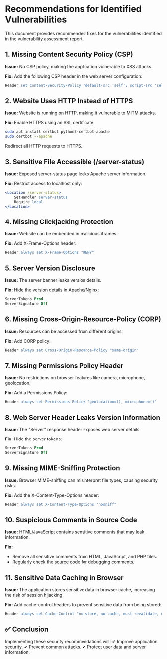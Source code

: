 # Recommendations for Identified Vulnerabilities

This document provides recommended fixes for the vulnerabilities identified in the vulnerability assessment report.

## 1. Missing Content Security Policy (CSP)
**Issue:** No CSP policy, making the application vulnerable to XSS attacks.

**Fix:** Add the following CSP header in the web server configuration:

```apache
Header set Content-Security-Policy "default-src 'self'; script-src 'self';"
```

## 2. Website Uses HTTP Instead of HTTPS
**Issue:** Website is running on HTTP, making it vulnerable to MITM attacks.

**Fix:** Enable HTTPS using an SSL certificate:

```bash
sudo apt install certbot python3-certbot-apache
sudo certbot --apache
```

Redirect all HTTP requests to HTTPS.

## 3. Sensitive File Accessible (/server-status)
**Issue:** Exposed server-status page leaks Apache server information.

**Fix:** Restrict access to localhost only:

```apache
<Location /server-status>
    SetHandler server-status
    Require local
</Location>
```

## 4. Missing Clickjacking Protection
**Issue:** Website can be embedded in malicious iframes.

**Fix:** Add X-Frame-Options header:

```apache
Header always set X-Frame-Options "DENY"
```

## 5. Server Version Disclosure
**Issue:** The server banner leaks version details.

**Fix:** Hide the version details in Apache/Nginx:

```apache
ServerTokens Prod
ServerSignature Off
```

## 6. Missing Cross-Origin-Resource-Policy (CORP)
**Issue:** Resources can be accessed from different origins.

**Fix:** Add CORP policy:

```apache
Header always set Cross-Origin-Resource-Policy "same-origin"
```

## 7. Missing Permissions Policy Header
**Issue:** No restrictions on browser features like camera, microphone, geolocation.

**Fix:** Add a Permissions Policy:

```apache
Header always set Permissions-Policy "geolocation=(), microphone=()"
```

## 8. Web Server Header Leaks Version Information
**Issue:** The "Server" response header exposes web server details.

**Fix:** Hide the server tokens:

```apache
ServerTokens Prod
ServerSignature Off
```

## 9. Missing MIME-Sniffing Protection
**Issue:** Browser MIME-sniffing can misinterpret file types, causing security risks.

**Fix:** Add the X-Content-Type-Options header:

```apache
Header always set X-Content-Type-Options "nosniff"
```

## 10. Suspicious Comments in Source Code
**Issue:** HTML/JavaScript contains sensitive comments that may leak information.

**Fix:**
- Remove all sensitive comments from HTML, JavaScript, and PHP files.
- Regularly check the source code for debugging comments.

## 11. Sensitive Data Caching in Browser
**Issue:** The application stores sensitive data in browser cache, increasing the risk of session hijacking.

**Fix:** Add cache-control headers to prevent sensitive data from being stored:

```apache
Header always set Cache-Control "no-store, no-cache, must-revalidate, max-age=0"
```

## ✅ Conclusion
Implementing these security recommendations will:
✔ Improve application security.
✔ Prevent common attacks.
✔ Protect user data and server information.

